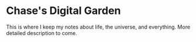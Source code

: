 # Chase's Digital Garden

This is where I keep my notes about life, the universe, and everything. More detailed description to come.
